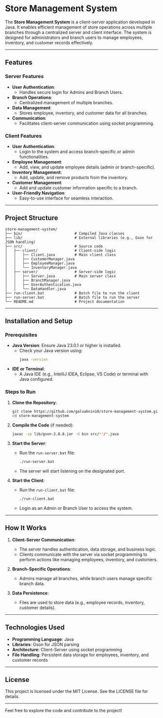 # Store Management System

The **Store Management System** is a client-server application developed in Java. It enables efficient management of store operations across multiple branches through a centralized server and client interface. The system is designed for administrators and branch users to manage employees, inventory, and customer records effectively.

---

## Features

### **Server Features**
- **User Authentication**:
  - Handles secure login for Admins and Branch Users.
- **Branch Operations**:
  - Centralized management of multiple branches.
- **Data Management**:
  - Stores employee, inventory, and customer data for all branches.
- **Communication**:
  - Facilitates client-server communication using socket programming.

### **Client Features**
- **User Authentication**:
  - Login to the system and access branch-specific or admin functionalities.
- **Employee Management**:
  - Add, view, and update employee details (admin or branch-specific).
- **Inventory Management**:
  - Add, update, and remove products from the inventory.
- **Customer Management**:
  - Add and update customer information specific to a branch.
- **User-Friendly Navigation**:
  - Easy-to-use interface for seamless interaction.

---

## Project Structure

```plaintext
store-management-system/
├── bin/                        # Compiled Java classes
├── lib/                        # External libraries (e.g., Gson for JSON handling)
├── src/                        # Source code
│   ├── client/                 # Client-side logic
│   │   ├── Client.java         # Main client class
│   │   ├── CustomerManager.java
│   │   ├── EmployeeManager.java
│   │   └── InventoryManager.java
│   ├── server/                 # Server-side logic
│   │   ├── Server.java         # Main server class
│   │   ├── BranchManager.java
│   │   ├── UserAuthentication.java
│   │   └── DataHandler.java
├── run-client.bat              # Batch file to run the client
├── run-server.bat              # Batch file to run the server
└── README.md                   # Project documentation
```

---

## Installation and Setup

### **Prerequisites**
- **Java Version**: Ensure Java 23.0.1 or higher is installed.
  - Check your Java version using:
    ```bash
    java -version
    ```
- **IDE or Terminal**:
  - A Java IDE (e.g., IntelliJ IDEA, Eclipse, VS Code) or terminal with Java configured.

### **Steps to Run**

1. **Clone the Repository**:
   ```bash
   git clone https://github.com/galvaknin10/store-management-system.git
   cd store-management-system
   ```

2. **Compile the Code** (if needed):
   ```bash
   javac -cp lib/gson-2.8.8.jar -d bin src/**/*.java
   ```

3. **Start the Server**:
   - Run the `run-server.bat` file:
     ```bash
     ./run-server.bat
     ```
   - The server will start listening on the designated port.

4. **Start the Client**:
   - Run the `run-client.bat` file:
     ```bash
     ./run-client.bat
     ```
   - Login as an Admin or Branch User to access the system.

---

## How It Works

1. **Client-Server Communication**:
   - The server handles authentication, data storage, and business logic.
   - Clients communicate with the server via socket programming to perform actions like managing employees, inventory, and customers.

2. **Branch-Specific Operations**:
   - Admins manage all branches, while branch users manage specific branch data.

3. **Data Persistence**:
   - Files are used to store data (e.g., employee records, inventory, customer details).

---

## Technologies Used
- **Programming Language**: Java
- **Libraries**: Gson for JSON parsing
- **Architecture**: Client-Server using socket programming
- **File Handling**: Persistent data storage for employees, inventory, and customer records

---

## License
This project is licensed under the MIT License. See the LICENSE file for details.

---

Feel free to explore the code and contribute to the project!




